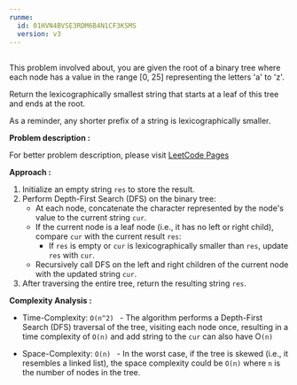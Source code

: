 ```yaml
---
runme:
  id: 01HVN4BVSE3RDM6B4N1CF3KSMS
  version: v3
---
```


##

This problem involved about, you are given the root of a binary tree where each node has a value in the range [0, 25] representing the letters 'a' to 'z'. <br/>

Return the lexicographically smallest string that starts at a leaf of this tree and ends at the root. <br/>

As a reminder, any shorter prefix of a string is lexicographically smaller.

**Problem description :**<br/>

For better problem description, please visit [LeetCode Pages](https://leetcode.com/problems/smallest-string-starting-from-leaf/description/)

**Approach :**<br/>

1. Initialize an empty string `res` to store the result.
2. Perform Depth-First Search (DFS) on the binary tree:
    - At each node, concatenate the character represented by the node's value to the current string `cur`.
    - If the current node is a leaf node (i.e., it has no left or right child), compare `cur` with the current result `res`:
        - If `res` is empty or `cur` is lexicographically smaller than `res`, update `res` with `cur`.
    - Recursively call DFS on the left and right children of the current node with the updated string `cur`.
3. After traversing the entire tree, return the resulting string `res`.

**Complexity Analysis :**<br/>

-   Time-Complexity: `O(n^2) ` - The algorithm performs a Depth-First Search (DFS) traversal of the tree, visiting each node once, resulting in a time complexity of `O(n)` and add string to the `cur` can also have O`(n)`

-   Space-Complexity: `O(n) ` - In the worst case, if the tree is skewed (i.e., it resembles a linked list), the space complexity could be `O(n)` where `n` is the number of nodes in the tree.